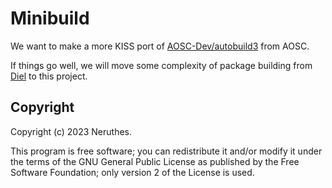# Minibuild

We want to make a more KISS port of [AOSC-Dev/autobuild3](https://github.com/AOSC-Dev/autobuild3) from AOSC.

If things go well, we will move some complexity of package building from
[Diel](https://github.com/sashimios/spm-bash/tree/master/src/diel)
to this project.



## Copyright

Copyright (c) 2023 Neruthes.

This program is free software; you can redistribute it and/or
modify it under the terms of the GNU General Public License
as published by the Free Software Foundation; only version 2
of the License is used.
